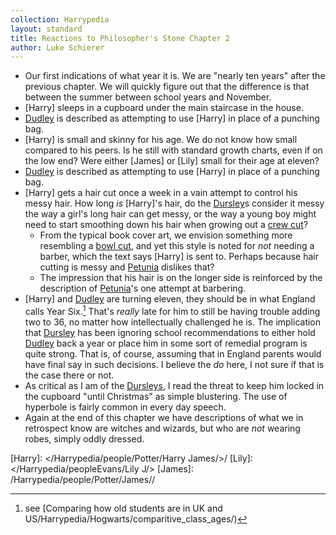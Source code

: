 ```yaml
---
collection: Harrypedia
layout: standard
title: Reactions to Philosopher's Stone Chapter 2
author: Luke Schierer
---
```


- Our first indications of what year it is. We are "nearly ten years" after the previous chapter. We will quickly figure out that the difference is that between the summer between school years and November.
- [Harry] sleeps in a cupboard under the main staircase in the house.
- [Dudley] is described as attempting to use [Harry] in place of a punching bag.
- [Harry] is small and skinny for his age. We do not know how small compared to his peers. Is he still with standard growth charts, even if on the low end? Were either [James] or [Lily] small for their age at eleven?
- [Dudley] is described as attempting to use [Harry] in place of a punching bag.
- [Harry] gets a hair cut once a week in a vain attempt to control his messy hair. How long _is_ [Harry]'s hair, do the [Dursley]s consider it messy the way a girl's long hair can get messy, or the way a young boy might need to start smoothing down his hair when growing out a [crew cut]?
  - From the typical book cover art, we envision something more resembling a [bowl cut], and yet this style is noted for _not_ needing a barber, which the text says [Harry] is sent to. Perhaps because hair cutting is messy and [Petunia] dislikes that?
  - The impression that his hair is on the longer side is reinforced by the description of [Petunia]'s one attempt at barbering.
- [Harry] and [Dudley] are turning eleven, they should be in what England calls Year Six.[^240424-2] That's _really_ late for him to still be having trouble adding two to 36, no matter how intellectually challenged he is. The implication that [Dursley] has been ignoring school recommendations to either hold [Dudley] back a year or place him in some sort of remedial program is quite strong. That is, of course, assuming that in England parents would have final say in such decisions. I believe the _do_ here, I not sure if that is the case there or not.
- As critical as I am of the [Dursleys], I read the threat to keep him locked in the cupboard "until Christmas" as simple blustering. The use of hyperbole is fairly common in every day speech.
- Again at the end of this chapter we have descriptions of what we in retrospect know are witches and wizards, but who are _not_ wearing robes, simply oddly dressed.

[Dursleys]: /Harrypedia/people/dursley//
[Dursley]: /Harrypedia/people/dursley/vernon//

[^240424-2]: see [Comparing how old students are in UK and US/Harrypedia/Hogwarts/comparitive_class_ages/)

[Dudley]: /Harrypedia/people/dursley/dudley//
[Dursley]: /Harrypedia/people/dursley//
[Petunia]: /Harrypedia/people/Evans/petunia//
[bowl cut]: https://en.wikipedia.org/wiki/Bowl_cut
[crew cut]: https://en.wikipedia.org/wiki/Crew_cut
[Dudley]: /Harrypedia/people/dursley/dudley//
[Harry]: </Harrypedia/people/Potter/Harry James/>/
[Lily]: </Harrypedia/peopleEvans/Lily J/>
[James]: /Harrypedia/people/Potter/James//
